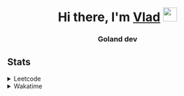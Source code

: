 <h1 align="center">Hi there, I'm <a href="https://t.me/N0gameNol1fee" target="_blank">Vlad</a> 
<img src="https://github.com/blackcater/blackcater/raw/main/images/Hi.gif" height="32"/></h1>
<h3 align="center">Goland dev</h3>

<h2>Stats</h2>
<details><summary>Leetcode</summary>

[![Nol1fe LeetCode stats](https://leetcode-stats-six.vercel.app/api?username=Nol1feee&theme=dark)](https://leetcode.com/Nol1feee/)
</details>

<details><summary>Wakatime</summary>
 
<!--START_SECTION:waka-->
📊 **This Week I Spent My Time On** 

```text
💬 Programming Languages: 
Go                       2 hrs 38 mins       ██████████████░░░░░░░░░░░   57.49 % 
Protocol Buffer          53 mins             █████░░░░░░░░░░░░░░░░░░░░   19.50 % 
Makefile                 27 mins             ██░░░░░░░░░░░░░░░░░░░░░░░   09.84 % 
Markdown                 15 mins             █░░░░░░░░░░░░░░░░░░░░░░░░   05.55 % 
protobuf                 12 mins             █░░░░░░░░░░░░░░░░░░░░░░░░   04.49 % 

🐱‍💻 Projects: 
CLI-chat                 3 hrs 35 mins       ███████████████████░░░░░░   77.96 % 
microservices_course     41 mins             ████░░░░░░░░░░░░░░░░░░░░░   15.00 % 
test                     18 mins             ██░░░░░░░░░░░░░░░░░░░░░░░   06.64 % 
Unknown Project          1 min               ░░░░░░░░░░░░░░░░░░░░░░░░░   00.40 % 

💻 Operating System: 
Mac                      4 hrs 36 mins       █████████████████████████   100.00 % 
```


 Last Updated on 27/11/2023 01:06:58 UTC
<!--END_SECTION:waka-->
</details>

